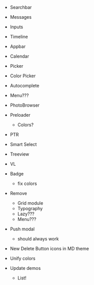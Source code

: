 - Searchbar
- Messages
- Inputs
- Timeline
- Appbar
- Calendar
- Picker
- Color Picker

- Autocomplete
- Menu???
- PhotoBrowser
- Preloader
  - Colors?
- PTR
- Smart Select
- Treeview
- VL

- Badge
  - fix colors
- Remove
  - Grid module
  - Typography
  - Lazy???
  - Menu???
- Push modal
  - should always work
- New Delete Button icons in MD theme
- Unify colors
- Update demos
  - List!
